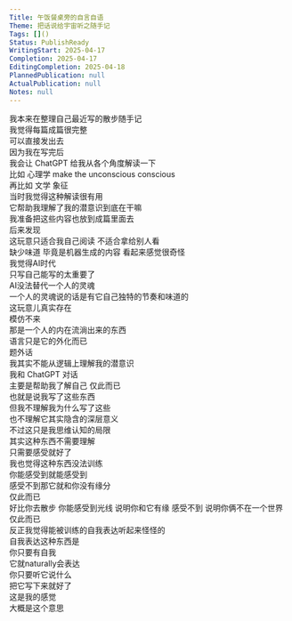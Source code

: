 ```yaml
---
Title: 午饭餐桌旁的自言自语
Theme: 把话说给宇宙听之随手记
Tags: []()
Status: PublishReady
WritingStart: 2025-04-17
Completion: 2025-04-17
EditingCompletion: 2025-04-18
PlannedPublication: null
ActualPublication: null
Notes: null
---    
```

我本来在整理自己最近写的散步随手记  
我觉得每篇成篇很完整  
可以直接发出去    
因为我在写完后  
我会让 ChatGPT 给我从各个角度解读一下  
比如 心理学 make the unconscious conscious  
再比如 文学 象征  
当时我觉得这种解读很有用  
它帮助我理解了我的潜意识到底在干嘛    
我准备把这些内容也放到成篇里面去  
后来发现  
这玩意只适合我自己阅读 不适合拿给别人看  
缺少味道 毕竟是机器生成的内容 看起来感觉很奇怪    
我觉得AI时代  
只写自己能写的太重要了  
AI没法替代一个人的灵魂  
一个人的灵魂说的话是有它自己独特的节奏和味道的  
这玩意儿真实存在  
模仿不来  
那是一个人的内在流淌出来的东西  
语言只是它的外化而已    
题外话  
我其实不能从逻辑上理解我的潜意识  
我和 ChatGPT 对话  
主要是帮助我了解自己 仅此而已  
也就是说我写了这些东西  
但我不理解我为什么写了这些  
也不理解它其实隐含的深层意义  
不过这只是我思维认知的局限  
其实这种东西不需要理解  
只需要感受就好了    
我也觉得这种东西没法训练  
你能感受到就能感受到  
感受不到那它就和你没有缘分  
仅此而已  
好比你去散步 你能感受到光线 说明你和它有缘 感受不到 说明你俩不在一个世界 仅此而已    
反正我觉得能被训练的自我表达听起来怪怪的  
自我表达这种东西是  
你只要有自我  
它就naturally会表达  
你只要听它说什么  
把它写下来就好了  
这是我的感觉  
大概是这个意思    

